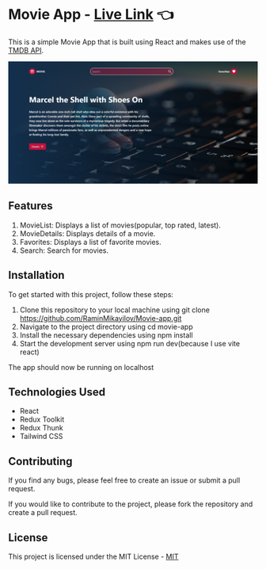 # Movie App - [Live Link](https://rm-movieapp.netlify.app/) :point_left: 

This is a simple Movie App that is built using React and makes use of the [TMDB API](https://www.themoviedb.org/documentation/api).

![Movie App](./src/assets/images/screenshot.png)

## Features

1. MovieList: Displays a list of movies(popular, top rated, latest).
2. MovieDetails: Displays details of a movie.
3. Favorites: Displays a list of favorite movies.
4. Search: Search for movies.

## Installation

To get started with this project, follow these steps:

1. Clone this repository to your local machine using git clone https://github.com/RaminMikayilov/Movie-app.git
2. Navigate to the project directory using cd movie-app
3. Install the necessary dependencies using npm install
4. Start the development server using npm run dev(because I use vite react)

The app should now be running on localhost

## Technologies Used

- React
- Redux Toolkit
- Redux Thunk
- Tailwind CSS

## Contributing

If you find any bugs, please feel free to create an issue or submit a pull request.

If you would like to contribute to the project, please fork the repository and create a pull request.

## License

This project is licensed under the MIT License - [MIT](https://choosealicense.com/licenses/mit/)
